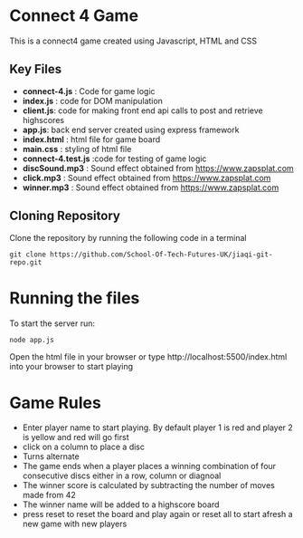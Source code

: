 # Connect 4 Game

This is a connect4 game created using Javascript, HTML and CSS

## Key Files
* **connect-4.js** : Code for game logic
* **index.js** : code for DOM manipulation
* **client.js**: code for making front end api calls to post and retrieve highscores
* **app.js**: back end server created using express framework
* **index.html** : html file for game board
* **main.css** : styling of html file
* **connect-4.test.js** :code for testing of game logic
* **discSound.mp3** : Sound effect obtained from https://www.zapsplat.com
*  **click.mp3** : Sound effect obtained from https://www.zapsplat.com
*  **winner.mp3** : Sound effect obtained from https://www.zapsplat.com

## Cloning Repository

Clone the repository by running the following code in a terminal
```
git clone https://github.com/School-Of-Tech-Futures-UK/jiaqi-git-repo.git
```
# Running the files

To start the server run:
```
node app.js
```
Open the html file in your browser or type http://localhost:5500/index.html into your browser to start playing

# Game Rules 
* Enter player name to start playing. By default player 1 is red and player 2 is yellow and red will go first
* click on a column to place a disc 
* Turns alternate
* The game ends when a player places a winning combination of four consecutive discs either in a row, column or diagnoal
* The winner score is calculated by subtracting the number of moves made from 42
* The winner name will be added to a highscore board
* press reset to reset the board and play again or reset all to start afresh a new game with new players

